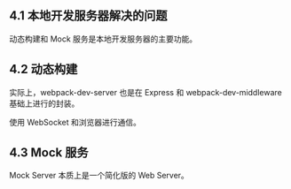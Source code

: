## 4.1 本地开发服务器解决的问题

动态构建和 Mock 服务是本地开发服务器的主要功能。

## 4.2 动态构建

实际上，webpack-dev-server 也是在 Express 和 webpack-dev-middleware 基础上进行的封装。

使用 WebSocket 和浏览器进行通信。

## 4.3 Mock 服务

Mock Server 本质上是一个简化版的 Web Server。
